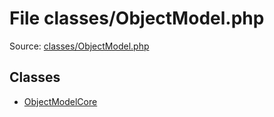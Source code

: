 File classes/ObjectModel.php
=========

Source: [classes/ObjectModel.php](https://github.com/PrestaShop/PrestaShop/blob/1.5.4.1/classes/ObjectModel.php)


Classes
-------

* [ObjectModelCore](class.ObjectModelCore.md)

